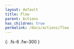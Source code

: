 ```yaml
---
layout: default
title: Flow
parent: Actions
has_children: true
permalink: /docs/actions/flow
---
```

{: .fs-6 .fw-300 }
